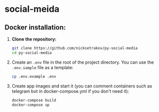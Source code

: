 # social-meida

## Docker installation:

1. **Clone the repository:**

   ```sh
   git clone https://github.com/nicksetrakov/py-social-media
   cd py-social-media
   ```
   
2. Create an `.env` file in the root of the project directory. You can use the `.env.sample` file as a template:

   ```sh
   cp .env.example .env
   ```

3. Create app images and start it (you can comment containers such as telegram bot in docker-compose.yml if you don't need it):
   ```sh
   docker-compose build
   docker-compose up
   ```
